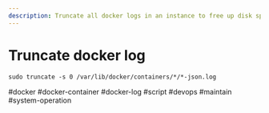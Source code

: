 ```yaml
---
description: Truncate all docker logs in an instance to free up disk space
---
```


# Truncate docker log

```
sudo truncate -s 0 /var/lib/docker/containers/*/*-json.log
```

\#docker #docker-container #docker-log #script #devops #maintain #system-operation
